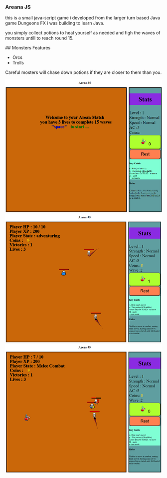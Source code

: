 ### Areana JS
<p>
  
this is a small java-script game i developed from the larger turn based Java game Dungeons FX i was building to learn Java.
</p>
<p>
  you simply collect potions to heal yourself as needed and figh the waves of monsters untill to reach round 15.
</p>
## Monsters Features
<ul>
  <li>
    Orcs
  </li>
  <li>
    Trolls
  </li>
</ul>
<p>
  Careful mosters will chase down potions if they are closer to them than you.
</p>

![play Screen](start.png)
![play Screen](play1.png)
![play Screen](play2.png)
